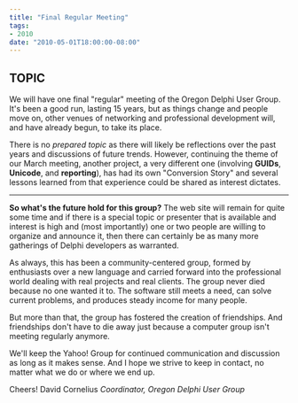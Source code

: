 ```yaml
---
title: "Final Regular Meeting"
tags:
- 2010
date: "2010-05-01T18:00:00-08:00"
---
```


## TOPIC ##

We will have one final "regular" meeting of the Oregon Delphi User Group.  It's been a good run, lasting 15 years, but as things change and people move on, other venues of networking and professional development will, and have already begun, to take its place.

There is no *prepared topic* as there will likely be reflections over the past years and discussions of future trends.  However, continuing the theme of our March meeting, another project, a very different one (involving **GUIDs**, **Unicode**, and **reporting**), has had its own "Conversion Story" and several lessons learned from that experience could be shared as interest dictates.

----------

**So what's the future hold for this group?**  The web site will remain for quite some time and if there is a special topic or presenter that is available and interest is high and (most importantly) one or two people are willing to organize and announce it, then there can certainly be as many more gatherings of Delphi developers as warranted.

As always, this has been a community-centered group, formed by enthusiasts over a new language and carried forward into the professional world dealing with real projects and real clients.  The group never died because no one wanted it to.  The software still meets a need, can solve current problems, and produces steady income for many people.  

But more than that, the group has fostered the creation of friendships.  And friendships don't have to die away just because a computer group isn't meeting regularly anymore.

We'll keep the Yahoo! Group for continued communication and discussion as long as it makes sense.  And I hope we strive to keep in contact, no matter what we do or where we end up.

Cheers!
David Cornelius
*Coordinator, Oregon Delphi User Group*
